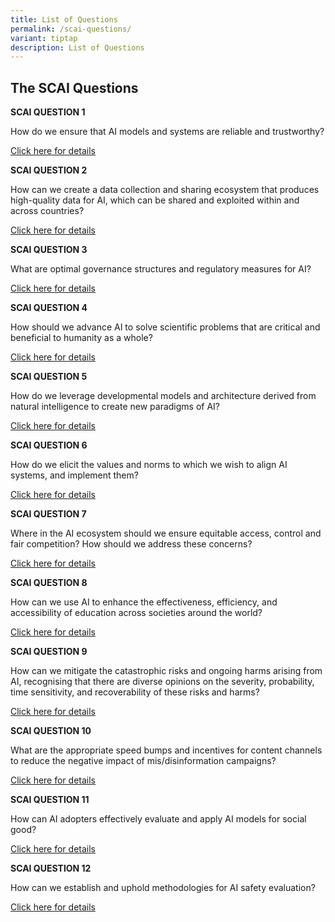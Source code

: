```yaml
---
title: List of Questions
permalink: /scai-questions/
variant: tiptap
description: List of Questions
---
```

<h2>The SCAI Questions</h2><p><strong>SCAI QUESTION 1</strong></p><p>How do we ensure that AI models and systems are reliable and trustworthy?<br></p><p><a href="/scai-question-1/" rel="noopener noreferrer nofollow" target="_blank">Click here for details</a></p><p><strong>SCAI QUESTION 2</strong></p><p>How can we create a data collection and sharing ecosystem that produces high-quality data for AI, which can be shared and exploited within and across countries?<br></p><p><a href="/scai-question-2/" rel="noopener noreferrer nofollow" target="_blank">Click here for details</a></p><p><strong>SCAI QUESTION 3</strong></p><p>What are optimal governance structures and regulatory measures for AI?<br></p><p><a href="/scai-question-3/" rel="noopener noreferrer nofollow" target="_blank">Click here for details</a></p><p><strong>SCAI QUESTION 4</strong></p><p>How should we advance AI to solve scientific problems that are critical and beneficial to humanity as a whole?<br></p><p><a href="/scai-question-4/" rel="noopener noreferrer nofollow" target="_blank">Click here for details</a></p><p><strong>SCAI QUESTION 5</strong></p><p>How do we leverage developmental models and architecture derived from natural intelligence to create new paradigms of AI?<br></p><p><a href="/scai-question-5/" rel="noopener noreferrer nofollow" target="_blank">Click here for details</a></p><p><strong>SCAI QUESTION 6</strong></p><p>How do we elicit the values and norms to which we wish to align AI systems, and implement them?<br></p><p><a href="/scai-question-6/" rel="noopener noreferrer nofollow" target="_blank">Click here for details</a></p><p><strong>SCAI QUESTION 7</strong></p><p>Where in the AI ecosystem should we ensure equitable access, control and fair competition? How should we address these concerns?<br></p><p><a href="/scai-question-7/" rel="noopener noreferrer nofollow" target="_blank">Click here for details</a></p><p><strong>SCAI QUESTION 8</strong></p><p>How can we use AI to enhance the effectiveness, efficiency, and accessibility of education across societies around the world?<br></p><p><a href="/scai-question-8/" rel="noopener noreferrer nofollow" target="_blank">Click here for details</a></p><p><strong>SCAI QUESTION 9</strong></p><p>How can we mitigate the catastrophic risks and ongoing harms arising from AI, recognising that there are diverse opinions on the severity, probability, time sensitivity, and recoverability of these risks and harms?<br></p><p><a href="/scai-question-9/" rel="noopener noreferrer nofollow" target="_blank">Click here for details</a></p><p><strong>SCAI QUESTION 10</strong></p><p>What are the appropriate speed bumps and incentives for content channels to reduce the negative impact of mis/disinformation campaigns?<br></p><p><a href="/scai-question-10/" rel="noopener noreferrer nofollow" target="_blank">Click here for details</a></p><p><strong>SCAI QUESTION 11</strong></p><p>How can AI adopters effectively evaluate and apply AI models for social good?<br></p><p><a href="/scai-question-11/" rel="noopener noreferrer nofollow" target="_blank">Click here for details</a></p><p><strong>SCAI QUESTION 12</strong></p><p>How can we establish and uphold methodologies for AI safety evaluation?<br></p><p><a href="/scai-question-12/" rel="noopener noreferrer nofollow" target="_blank">Click here for details</a></p>